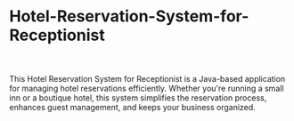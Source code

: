 # Hotel-Reservation-System-for-Receptionist
<br><br>
This Hotel Reservation System for Receptionist is a Java-based application for managing hotel reservations efficiently. Whether you're running a small inn or a boutique hotel, this system simplifies the reservation process, enhances guest management, and keeps your business organized.
